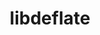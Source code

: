 ---
title: "libdeflate"
layout: cache
categories: [package, develop-2023-08-27]
meta: {"versions": ["1.18"], "compilers": ["gcc@=7.3.1"], "oss": ["amzn2"], "platforms": ["linux"], "targets": ["aarch64", "neoverse_n1", "x86_64_v3"], "stacks": ["aws-isc", "aws-isc-aarch64", "root"], "num_specs": 3, "num_specs_by_stack": {"root": 3, "aws-isc-aarch64": 2, "aws-isc": 1}}
spec_details: [{"hash": "wn7fcisikjnbfcco4nfcxqj6ayn4v77j", "compiler": "gcc@=7.3.1", "versions": ["1.18"], "os": "amzn2", "platform": "linux", "target": "aarch64", "variants": ["build_system=cmake", "build_type=Release", "generator=make", "~ipo"], "stacks": ["root", "aws-isc-aarch64"], "size": "-", "tarball": "https://binaries.spack.io/develop-2023-08-27/build_cache/linux-amzn2-aarch64/gcc-7.3.1/libdeflate-1.18/linux-amzn2-aarch64-gcc-7.3.1-libdeflate-1.18-wn7fcisikjnbfcco4nfcxqj6ayn4v77j.spack"}, {"hash": "jaxthmdpsklynaq3qtqnavd4u2r4drwm", "compiler": "gcc@=7.3.1", "versions": ["1.18"], "os": "amzn2", "platform": "linux", "target": "neoverse_n1", "variants": ["build_system=cmake", "build_type=Release", "generator=make", "~ipo"], "stacks": ["root", "aws-isc-aarch64"], "size": "-", "tarball": "https://binaries.spack.io/develop-2023-08-27/build_cache/linux-amzn2-neoverse_n1/gcc-7.3.1/libdeflate-1.18/linux-amzn2-neoverse_n1-gcc-7.3.1-libdeflate-1.18-jaxthmdpsklynaq3qtqnavd4u2r4drwm.spack"}, {"hash": "nyn5nqjfqkc3nkaqkp6qpumzj6bhche2", "compiler": "gcc@=7.3.1", "versions": ["1.18"], "os": "amzn2", "platform": "linux", "target": "x86_64_v3", "variants": ["build_system=cmake", "build_type=Release", "generator=make", "~ipo"], "stacks": ["aws-isc", "root"], "size": "-", "tarball": "https://binaries.spack.io/develop-2023-08-27/build_cache/linux-amzn2-x86_64_v3/gcc-7.3.1/libdeflate-1.18/linux-amzn2-x86_64_v3-gcc-7.3.1-libdeflate-1.18-nyn5nqjfqkc3nkaqkp6qpumzj6bhche2.spack"}]
---